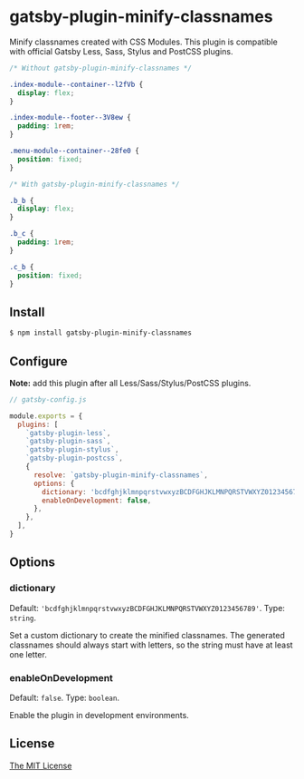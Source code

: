 # gatsby-plugin-minify-classnames

Minify classnames created with CSS Modules. This plugin is compatible with
official Gatsby Less, Sass, Stylus and PostCSS plugins.

```css
/* Without gatsby-plugin-minify-classnames */

.index-module--container--l2fVb {
  display: flex;
}

.index-module--footer--3V8ew {
  padding: 1rem;
}

.menu-module--container--28fe0 {
  position: fixed;
}

/* With gatsby-plugin-minify-classnames */

.b_b {
  display: flex;
}

.b_c {
  padding: 1rem;
}

.c_b {
  position: fixed;
}
```

## Install

```bash
$ npm install gatsby-plugin-minify-classnames
```

## Configure

__Note:__ add this plugin after all Less/Sass/Stylus/PostCSS plugins.

```javascript
// gatsby-config.js

module.exports = {
  plugins: [
    `gatsby-plugin-less`,
    `gatsby-plugin-sass`,
    `gatsby-plugin-stylus`,
    `gatsby-plugin-postcss`,
    {
      resolve: `gatsby-plugin-minify-classnames`,
      options: {
        dictionary: 'bcdfghjklmnpqrstvwxyzBCDFGHJKLMNPQRSTVWXYZ0123456789',
        enableOnDevelopment: false,
      },
    },
  ],
}
```

## Options

### dictionary

Default: `'bcdfghjklmnpqrstvwxyzBCDFGHJKLMNPQRSTVWXYZ0123456789'`. Type:
`string`.

Set a custom dictionary to create the minified classnames. The generated
classnames should always start with letters, so the string must have at least
one letter.

### enableOnDevelopment

Default: `false`. Type: `boolean`.

Enable the plugin in development environments.

## License

[The MIT License](./LICENSE)

